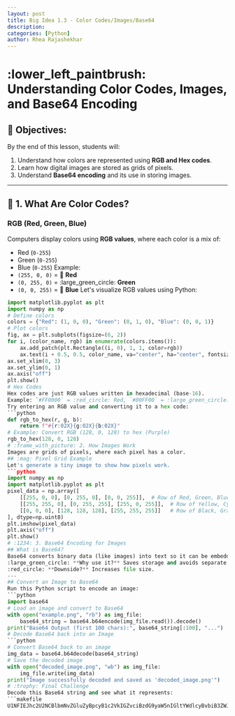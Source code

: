 ```yaml
---
layout: post
title: Big Idea 1.3 - Color Codes/Images/Base64
description:
categories: [Python]
author: Rhea Rajashekhar
---
```

# :lower_left_paintbrush: Understanding Color Codes, Images, and Base64 Encoding
## :pushpin: Objectives:
By the end of this lesson, students will:
1. Understand how colors are represented using **RGB and Hex codes**.
2. Learn how digital images are stored as grids of pixels.
3. Understand **Base64 encoding** and its use in storing images.
---
## :art: 1. What Are Color Codes?
### **RGB (Red, Green, Blue)**
Computers display colors using **RGB values**, where each color is a mix of:
- Red (`0-255`)
- Green (`0-255`)
- Blue (`0-255`)
Example:
- `(255, 0, 0)` = :red_circle: **Red**
- `(0, 255, 0)` = :large_green_circle: **Green**
- `(0, 0, 255)` = :large_blue_circle: **Blue**
Let's visualize RGB values using Python:
```python
import matplotlib.pyplot as plt
import numpy as np
# Define colors
colors = {"Red": (1, 0, 0), "Green": (0, 1, 0), "Blue": (0, 0, 1)}
# Plot colors
fig, ax = plt.subplots(figsize=(6, 2))
for i, (color_name, rgb) in enumerate(colors.items()):
    ax.add_patch(plt.Rectangle((i, 0), 1, 1, color=rgb))
    ax.text(i + 0.5, 0.5, color_name, va="center", ha="center", fontsize=12, color="white")
ax.set_xlim(0, 3)
ax.set_ylim(0, 1)
ax.axis("off")
plt.show()
# Hex Codes
Hex codes are just RGB values written in hexadecimal (base-16).
Example: `#FF0000` = :red_circle: Red, `#00FF00` = :large_green_circle: Green, `#0000FF` = :large_blue_circle: Blue
Try entering an RGB value and converting it to a hex code:
```python
def rgb_to_hex(r, g, b):
    return f"#{r:02X}{g:02X}{b:02X}"
# Example: Convert RGB (128, 0, 128) to hex (Purple)
rgb_to_hex(128, 0, 128)
# :frame_with_picture: 2. How Images Work
Images are grids of pixels, where each pixel has a color.
## :mag: Pixel Grid Example
Let's generate a tiny image to show how pixels work.
```python
import numpy as np
import matplotlib.pyplot as plt
pixel_data = np.array([
    [[255, 0, 0], [0, 255, 0], [0, 0, 255]],  # Row of Red, Green, Blue pixels
    [[255, 255, 0], [0, 255, 255], [255, 0, 255]],  # Row of Yellow, Cyan, Magenta
    [[0, 0, 0], [128, 128, 128], [255, 255, 255]]   # Row of Black, Gray, White
], dtype=np.uint8)
plt.imshow(pixel_data)
plt.axis("off")
plt.show()
# :1234: 3. Base64 Encoding for Images
## What is Base64?
Base64 converts binary data (like images) into text so it can be embedded into websites.
:large_green_circle: **Why use it?** Saves storage and avoids separate image files.
:red_circle: **Downside?** Increases file size.
---
## Convert an Image to Base64
Run this Python script to encode an image:
```python
import base64
# Load an image and convert to Base64
with open("example.png", "rb") as img_file:
    base64_string = base64.b64encode(img_file.read()).decode()
print("Base64 Output (first 100 chars):", base64_string[:100], "...")
# Decode Base64 back into an Image
```python
# Convert Base64 back to an image
img_data = base64.b64decode(base64_string)
# Save the decoded image
with open("decoded_image.png", "wb") as img_file:
    img_file.write(img_data)
print("Image successfully decoded and saved as 'decoded_image.png'")
# :trophy: Final Challenge
Decode this Base64 string and see what it represents:
```makefile
U1NFIEJhc2U2NCBlbmNvZGluZyBpcyB1c2VkIGZvciBzdG9yaW5nIGltYWdlcyBvbiB3ZWJzaXRlcy4=